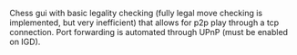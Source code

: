 Chess gui with basic legality checking (fully legal move checking is implemented, but very inefficient) that allows for p2p play through a tcp connection. Port forwarding is automated through UPnP (must be enabled on IGD).

